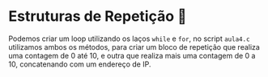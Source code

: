 # Estruturas de Repetição 🎀

Podemos criar um loop utilizando os laços `while` e `for`, no script `aula4.c` utilizamos ambos os métodos, para criar um bloco de repetição que realiza uma contagem de 0 até 10, e outra que realiza mais uma contagem de 0 a 10, concatenando com um endereço de IP.